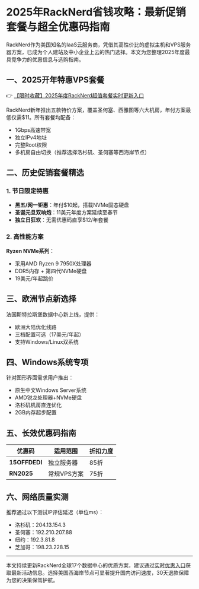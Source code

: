 # 2025年RackNerd省钱攻略：最新促销套餐与超全优惠码指南

RackNerd作为美国知名的IaaS云服务商，凭借其高性价比的虚拟主机和VPS服务器方案，已成为个人建站及中小企业上云的热门选择。本文为您整理2025年度最具竞争力的优惠信息与选购指南。

## 一、2025开年特惠VPS套餐
👉 [【限时收藏】2025年度RackNerd超值套餐实时更新入口](https://bit.ly/Rack_Nerd)

RackNerd新年推出五款特价方案，覆盖圣何塞、西雅图等六大机房，年付方案最低仅需$11。所有套餐均配备：
- 1Gbps高速带宽
- 独立IPv4地址
- 完整Root权限
- 多机房自由切换（推荐选择洛杉矶、圣何塞等西海岸节点）

## 二、历史促销套餐精选
### 1. 节日限定特惠
- **黑五/网一钜惠**：年付$10起，搭载NVMe固态硬盘
- **圣诞元旦双响炮**：11美元年度方案延续至春节
- **独立日狂欢**：无需优惠码直享$12/年套餐

### 2. 高性能方案
**Ryzen NVMe系列**：
- 采用AMD Ryzen 9 7950X处理器
- DDR5内存 + 第四代NVMe硬盘
- 19美元/年起跳价

## 三、欧洲节点新选择
法国斯特拉斯堡数据中心新上线，提供：
- 欧洲大陆优化线路
- 三档配置可选（17美元/年起）
- 支持Windows/Linux双系统

## 四、Windows系统专项
针对图形界面需求用户推出：
- 原生中文Windows Server系统
- AMD锐龙处理器+NVMe硬盘
- 洛杉矶机房直连优化
- 2GB内存起步配置

## 五、长效优惠码指南
| 优惠码       | 适用范围        | 折扣力度 |
|--------------|----------------|----------|
| **15OFFDEDI** | 独立服务器      | 85折     |
| **RN2025**    | 常规VPS方案     | 75折     |

## 六、网络质量实测
推荐通过以下测试IP评估延迟（单位ms）：
- 洛杉矶：204.13.154.3
- 圣何塞：192.210.207.88 
- 纽约：192.3.81.8
- 芝加哥：198.23.228.15

---

本文持续更新RackNerd全球17个数据中心的优质方案，建议通过[实时优惠入口](https://bit.ly/Rack_Nerd)获取最新活动信息。选择美国西海岸节点可显著提升国内访问速度，30天退款保障为您的决策保驾护航。